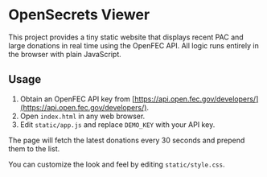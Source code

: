 # OpenSecrets Viewer

This project provides a tiny static website that displays recent PAC and large donations in real time using the OpenFEC API. All logic runs entirely in the browser with plain JavaScript.

## Usage

1. Obtain an OpenFEC API key from [https://api.open.fec.gov/developers/](https://api.open.fec.gov/developers/).
2. Open `index.html` in any web browser.
3. Edit `static/app.js` and replace `DEMO_KEY` with your API key.

The page will fetch the latest donations every 30 seconds and prepend them to the list.

You can customize the look and feel by editing `static/style.css`.
